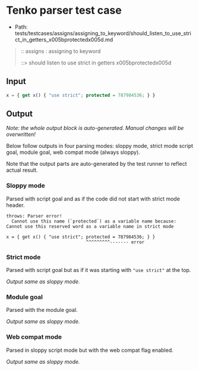 # Tenko parser test case

- Path: tests/testcases/assigns/assigning_to_keyword/should_listen_to_use_strict_in_getters_x005bprotectedx005d.md

> :: assigns : assigning to keyword
>
> ::> should listen to use strict in getters x005bprotectedx005d

## Input

`````js
x = { get x() { "use strict"; protected = 787984536; } }
`````

## Output

_Note: the whole output block is auto-generated. Manual changes will be overwritten!_

Below follow outputs in four parsing modes: sloppy mode, strict mode script goal, module goal, web compat mode (always sloppy).

Note that the output parts are auto-generated by the test runner to reflect actual result.

### Sloppy mode

Parsed with script goal and as if the code did not start with strict mode header.

`````
throws: Parser error!
  Cannot use this name (`protected`) as a variable name because: Cannot use this reserved word as a variable name in strict mode

x = { get x() { "use strict"; protected = 787984536; } }
                              ^^^^^^^^^------- error
`````

### Strict mode

Parsed with script goal but as if it was starting with `"use strict"` at the top.

_Output same as sloppy mode._

### Module goal

Parsed with the module goal.

_Output same as sloppy mode._

### Web compat mode

Parsed in sloppy script mode but with the web compat flag enabled.

_Output same as sloppy mode._
